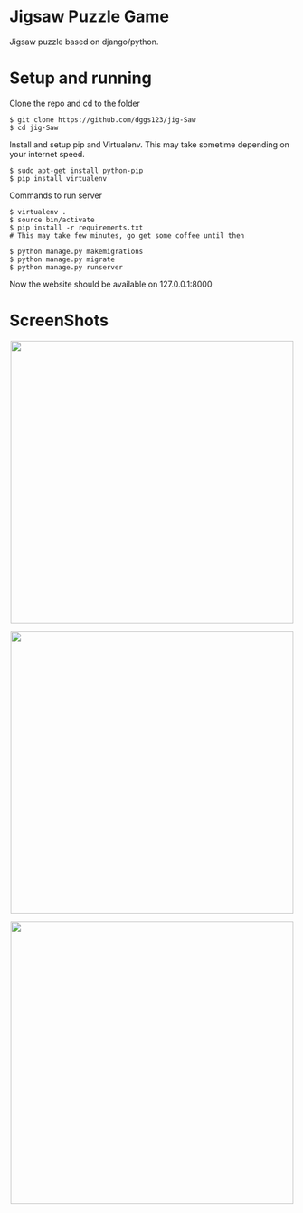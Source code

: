 # Jigsaw Puzzle Game
Jigsaw puzzle based on django/python.

# Setup and running
Clone the repo and cd to the folder
```
$ git clone https://github.com/dggs123/jig-Saw
$ cd jig-Saw
```
Install and setup pip and Virtualenv. This may take sometime depending on your internet speed.
```
$ sudo apt-get install python-pip
$ pip install virtualenv
```
Commands to run server
```
$ virtualenv .
$ source bin/activate
$ pip install -r requirements.txt
# This may take few minutes, go get some coffee until then

$ python manage.py makemigrations
$ python manage.py migrate
$ python manage.py runserver
```
Now the website should be available on 127.0.0.1:8000
# ScreenShots
<p align="center">
<img src="https://firebasestorage.googleapis.com/v0/b/project-228499762619542864.appspot.com/o/Internship%20Screen%20Shots%2Fscreen1.png?alt=media&token=66b8249d-17fd-4236-b46a-3d7fa25b9458" width="500"/>
</p>
<p align="center">
<img src="https://firebasestorage.googleapis.com/v0/b/project-228499762619542864.appspot.com/o/Internship%20Screen%20Shots%2Fscreen2.png?alt=media&token=7171513a-0552-448e-92ab-f54ffe4b76b7" width="500"/>
</p>
<p align="center">
<img src="https://firebasestorage.googleapis.com/v0/b/project-228499762619542864.appspot.com/o/Internship%20Screen%20Shots%2FScreenshot%20from%202017-03-19%2021-31-53.png?alt=media&token=6531c299-1668-472d-b314-2e94835d9d46" width="500"/>
</p>

